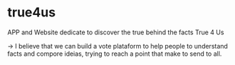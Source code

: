 # true4us
APP and Website dedicate to discover the true behind the facts True 4 Us

-> I believe that we can build a vote plataform to help people to understand facts and compore ideias, trying to reach a point that make to send to all.

